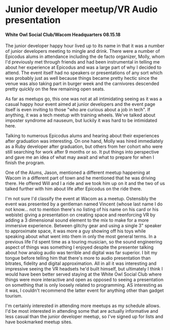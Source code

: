 # Junior developer meetup/VR Audio presentation

#### White Owl Social Club/Wacom Headquarters 08.15.18


The junior developer happy hour lived up to its name in that it was a number of junior developers meeting to mingle and drink.  There were a number of Epicodus alums in attendance including the de facto organizer, Molly, whom I'd previously met through friends and had been instrumental in telling me about her experience at Epicodus and was a large part of why I decided to attend.  The event itself had no speakers or presentations of any sort which was probably just as well because things became pretty hectic since the venue was also taking part in burger week and the carnivores descended pretty quickly on the few remaining open seats.

As far as meetups go, this one was not at all intimidating seeing as it was a casual happy hour event aimed at junior developers and the event page itself is even inviting to those "who are curious about a job in tech".  If anything, it was a tech meetup with training wheels.  We've talked about imposter syndrome ad nauseum, but luckily it was hard to be intimidated here.

Talking to numerous Epicodus alums and hearing about their experiences after graduation was interesting.  On one hand, Molly was hired immediately as a Ruby developer after graduation, but others from her cohort who were still searching for work after 9 months or so.  It put things into perspective and gave me an idea of what may await and what to prepare for when I finish the program.

One of the Alums, Jason, mentioned a different meetup happening at Wacom in a different part of town and he mentioned that he was driving there.  He offered Will and I a ride and we took him up on it and the two of us talked further with him about life after Epicodus on the ride there.  

I'm not sure I'd classify the event at Wacom as a meetup.  Ostensibly the event was presented by a gentleman named Vincent (whose last name I do not know... not to mention there's no listing of his name on his card or his webiste) giving a presentation on creating space and reenforcing VR by adding a 3 dimensional sound element to the mix to make for a more immersive experience.  Between glitchy gear and using a single 3" speaker to approximate space, it was more a guy showing off his toys while speaking about what went into them in only the most general terms. In a previous life I'd spent time as a touring musician, so the sound engineering aspect of things was something I enjoyed despite the presenter talking about how analog audio was terrible and digital was far superior.  I bit my tongue before telling him that there's more to audio presentation than bitrates, fidelity and digital approximation.  All in all it was interesting and impressive seeing the VR headsets he'd built himself, but ultimately I think I would have been better served staying at the White Owl Social Club where things were more interactive and open as opposed to seeing a presentation on something that is only loosely related to programming.  AS interesting as it was, I couldn't recommend the latter event for anything other than gadget tourism.

I'm certainly interested in attending more meetups as my schedule allows.  I'd be most interested in attending some that are actually informative and less casual than the junior developer meetup, so I've signed up for lists and have bookmarked meetup sites.
